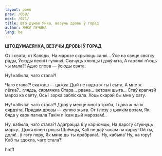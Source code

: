 ```yaml
---
layout: poem
prev: /069/
next: /071/
title: Што думае Янка, везучы дровы ў горад
author: ЯНКА ЛУЧЫНА
lang: be
---
```



 
**ШТОДУМАЕЯНКА, ВЕЗУЧЫ ДРОВЫ Ў ГОРАД**

От і свята, от Каляды, На марозе скрыпяць санкі... Ўсе на свеце святку рады, Ўсюды песні і гулянкі. Скачуць хлопцы і дзяўчата, А гарэлкі п'юць чы мала?! Адно слова — ўсюды свята.

Ну! кабыла, чаго стала?!

Чаго стала?! скажаш — цяжка Дый не надта ж ты і сыта, А мне ж лёгка?.. глядзь, сярмяжка Стара... рвана... ветрам шыта... Стаў крапчэй мароз ка святу, Ось і зорка забліскала. Хоць скарэй бы мне у хату.

Ну! кабыла! чаго стала?! Дроў у месце многа трэба, I цана ж на іх сярдзіта, Прадам дровы — куплю жыта. От і лезу з цяжкім возам, Як бяда у карк пагнала Такім л  іхам дый марозам!..

Ну, кабыла, чаго стала?! Адагрэцца 6 у карчомцы, На дарогу сгукнуць марку.. Дыкя вінен грошы Шлёмцы, Каб не даў часам па карку! Ой ты, доля!.. ў гэту пору, Як мяне ды ты лрабрала!.. Ну, кабыла’ Ну, на ropy! Каб ты здохла, чаго стала?!

hmff
